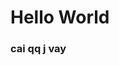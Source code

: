 <!doctype html>
<html lang="vi">
	<head>
		<title>Nhập môn HTML</title>
		<meta charset="UTF-8"/>
	</head>
	<body>
		<h1>Hello World</h1>
		<h3>cai qq j vay</h3>
	</body>
</html>
